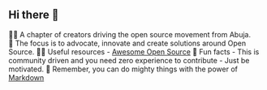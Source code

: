 ## Hi there 👋

🙋‍♀️ A chapter of creators driving the open source movement from Abuja. <br/>
🌈 The focus is to advocate, innovate and create solutions around Open Source.
👩‍💻 Useful resources - [Awesome Open Source](https://github.com/oscafrica/awesome-open-source)
🍿 Fun facts - This is community driven and you need zero experience to contribute - Just be motivated.
🧙 Remember, you can do mighty things with the power of [Markdown](https://docs.github.com/github/writing-on-github/getting-started-with-writing-and-formatting-on-github/basic-writing-and-formatting-syntax)
